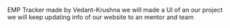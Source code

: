 EMP Tracker
made by Vedant-Krushna
 we will made a UI of an our project
 we will keep updating info of our website to an mentor and team
